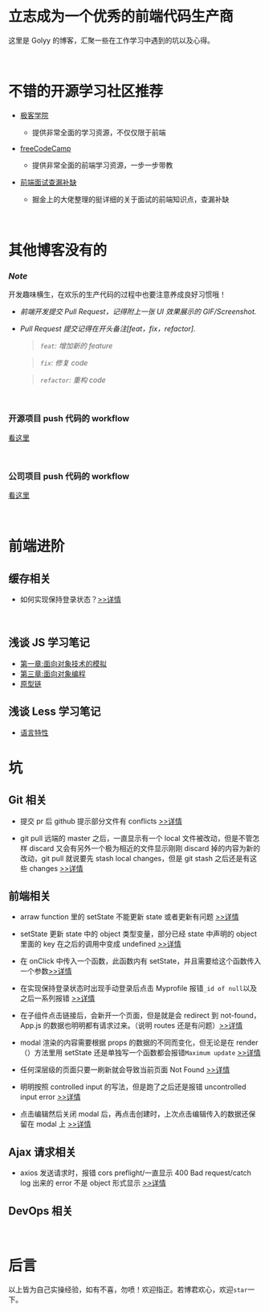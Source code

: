 # 立志成为一个优秀的前端代码生产商

这里是 Golyy 的博客，汇聚一些在工作学习中遇到的坑以及心得。

<br/>

# 不错的开源学习社区推荐

-   [极客学院](https://wiki.jikexueyuan.com/)

    -   提供非常全面的学习资源，不仅仅限于前端

-   [freeCodeCamp](https://www.freecodecamp.org/learn/)

    -   提供非常全面的前端学习资源，一步一步带教

-   [前端面试查漏补缺](https://juejin.im/post/5c6bab91f265da2dd94c9f9e)
    -   掘金上的大佬整理的挺详细的关于面试的前端知识点，查漏补缺

<br/>

# 其他博客没有的

### **_Note_**

开发趣味横生，在欢乐的生产代码的过程中也要注意养成良好习惯哦！

-   _前端开发提交 Pull Request，记得附上一张 UI 效果展示的 GIF/Screenshot._
-   _Pull Request 提交记得在开头备注[feat，fix，refactor]._

    > _`feat`: 增加新的 feature_

    > _`fix`: 修复 code_

    > _`refactor`: 重构 code_

<br/>

### 开源项目 push 代码的 workflow

[看这里](./specials/workflow1.md)

<br/>

### 公司项目 push 代码的 workflow

[看这里](./specials/workflow2.md)

<br/>

# 前端进阶

## 缓存相关

-   如何实现保持登录状态？[>>详情](./knowledge/advanceFrontend.md)

<br/>

## 浅谈 JS 学习笔记

-   [第一章:面向对象技术的模拟](./浅谈JS笔记/第一章.md)
-   [第三章:面向对象编程](./浅谈JS笔记/第三章.md)
-   [原型链](./浅谈JS笔记/原型链.md)

## 浅谈 Less 学习笔记

-   [语言特性](./浅谈less笔记/语言特性.md)

# 坑

## Git 相关

-   提交 pr 后 github 提示部分文件有 conflicts [>>详情](./holes/gitRelated.md)

-   git pull 远端的 master 之后，一直显示有一个 local 文件被改动，但是不管怎样 discard 又会有另外一个极为相近的文件显示刚刚 discard 掉的内容为新的改动，git pull 就说要先 stash local changes，但是 git stash 之后还是有这些 changes [>>详情](./holes/gitRelated.md)

## 前端相关

-   arraw function 里的 setState 不能更新 state 或者更新有问题 [>>详情](./holes/setState.md)

-   setState 更新 state 中的 object 类型变量，部分已经 state 中声明的 object 里面的 key 在之后的调用中变成 undefined [>>详情](./holes/setState.md)

-   在 onClick 中传入一个函数，此函数内有 setState，并且需要给这个函数传入一个参数[>>详情](./holes/frontend.md)

-   在实现保持登录状态时出现手动登录后点击 Myprofile 报错`_id of null`以及之后一系列报错 [>>详情](./holes/frontend.md# 'Persistent Login 相关')

-   在子组件点击链接后，会新开一个页面，但是就是会 redirect 到 not-found，App.js 的数据也明明都有请求过来。（说明 routes 还是有问题）[>>详情](./holes/react-router.md)

-   modal 渲染的内容需要根据 props 的数据的不同而变化，但无论是在 render（）方法里用 setState 还是单独写一个函数都会报错`Maximum update` [>>详情](./holes/lifecycleMethod.md)

-   任何深层级的页面只要一刷新就会导致当前页面 Not Found [>>详情](./holes/react-router.md)

-   明明按照 controlled input 的写法，但是跑了之后还是报错 uncontrolled input error [>>详情](./holes/controlledInput.md)

-   点击编辑然后关闭 modal 后，再点击创建时，上次点击编辑传入的数据还保留在 modal 上 [>>详情](./holes/frontend.md)

## Ajax 请求相关

-   axios 发送请求时，报错 cors preflight/一直显示 400 Bad request/catch log 出来的 error 不是 object 形式显示 [>>详情](./holes/ajax.md)

## DevOps 相关

<br/>

# 后言

以上皆为自己实操经验，如有不喜，勿喷！欢迎指正。若博君欢心，欢迎`star`一下。
